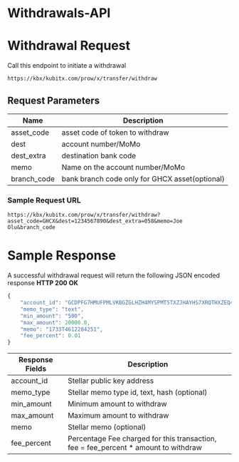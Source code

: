 # Withdrawals-API

# Withdrawal Request
Call this endpoint to initiate a withdrawal
```
https://kbx/kubitx.com/prow/x/transfer/withdraw
```

## Request Parameters
Name|Description
----|-----------
asset_code|asset code of token to withdraw 
dest|account number/MoMo
dest_extra|destination bank code 
memo|Name on the account number/MoMo 
branch_code|bank branch code only for GHCX asset(optional)

### Sample Request URL
```
https://kbx/kubitx.com/prow/x/transfer/withdraw?asset_code=GHCX&dest=1234567890&dest_extra=058&memo=Joe Olu&branch_code
```


# Sample Response
A successful withdrawal request will return the following JSON encoded response
**HTTP 200 OK**
```javascript
{
    "account_id": "GCDPFG7HMUFPMLVKBGZGLHZH4MYSPMT5TXZJHAYHS7XRQTHXZEQ4CPLI",
    "memo_type": "text",
    "min_amount": "500",
    "max_amount": 20000.0,
    "memo": "1733T4612284251",
    "fee_percent": 0.01
}
```

Response Fields|Description
----|----------------------
account_id|Stellar public key address
memo_type|Stellar memo type id, text, hash (optional)
min_amount|Minimum amount to withdraw
max_amount|Maximum amount to withdraw
memo|Stellar memo (optional)
fee_percent|Percentage Fee charged for this transaction, fee = fee_percent * amount to withdraw
